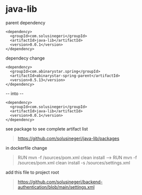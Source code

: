 # java-lib
parent dependency 
```
<dependency>
  <groupId>com.solusinegeri</groupId>
  <artifactId>java-lib</artifactId>
  <version>0.0.1</version>
</dependency> 
```
dependecy change
````
<dependency>
  <groupId>com.abinarystar.spring</groupId>
  <artifactId>abinarystar-spring-parent</artifactId>
  <version>0.5.13</version>
</dependency>
````
-- into --
````
<dependency>
  <groupId>com.solusinegeri</groupId>
  <artifactId>java-lib</artifactId>
  <version>0.0.1</version>
</dependency> 
````

see package to see complete artifact list
>https://github.com/solusinegeri/java-lib/packages

in dockerfile change
>RUN mvn -f /sources/pom.xml clean install --> RUN mvn -f /sources/pom.xml clean install -s /sources/settings.xml

add this file to project root
>https://github.com/solusinegeri/backend-authentication/blob/main/settings.xml
